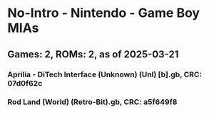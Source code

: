 # No-Intro - Nintendo - Game Boy MIAs
## Games: 2, ROMs: 2, as of 2025-03-21

### Aprilia - DiTech Interface (Unknown) (Unl) [b].gb, CRC: 07d0f62c
### Rod Land (World) (Retro-Bit).gb, CRC: a5f649f8
